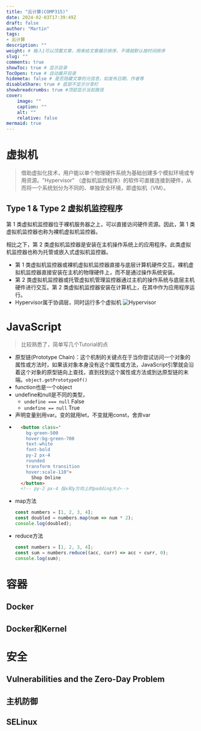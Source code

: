 ```yaml
---
title: "云计算(COMP315)"
date: 2024-02-03T17:39:49Z
draft: false
author: "Martin"
tags: 
- 云计算
description: ""
weight: # 输入1可以顶置文章，用来给文章展示排序，不填就默认按时间排序
slug: ""
comments: true
showToc: true # 显示目录
TocOpen: true # 自动展开目录
hidemeta: false # 是否隐藏文章的元信息，如发布日期、作者等
disableShare: true # 底部不显示分享栏
showbreadcrumbs: true #顶部显示当前路径
cover:
    image: ""
    caption: ""
    alt: ""
    relative: false
mermaid: true
---
```

# 虚拟机
> 借助虚拟化技术，用户能以单个物理硬件系统为基础创建多个模拟环境或专用资源。"Hypervisor" （虚拟机监控程序）的软件可直接连接到硬件，从而将一个系统划分为不同的、单独安全环境，即虚拟机（VM）。

## Type 1 & Type 2 虚拟机监控程序
第 1 类虚拟机监控器位于裸机服务器之上，可以直接访问硬件资源。因此，第 1 类虚拟机监控器也称为裸机虚拟机监控器。

相比之下，第 2 类虚拟机监控器是安装在主机操作系统上的应用程序。此类虚拟机监控器也称为托管或嵌入式虚拟机监控器。

- 第 1 类虚拟机监控器或裸机虚拟机监控器直接与底层计算机硬件交互。裸机虚拟机监控器直接安装在主机的物理硬件上，而不是通过操作系统安装。
- 第 2 类虚拟机监控器或托管虚拟机管理监控器通过主机的操作系统与底层主机硬件进行交互。第 2 类虚拟机监控器安装在计算机上，在其中作为应用程序运行。
- Hypervisor属于协调层，同时运行多个虚拟机
![Hypervisor](/img/comp315/hypervisor.png)

# JavaScript
> 比较熟悉了，简单写几个Tutorial的点
- 原型链(Prototype Chain)：这个机制的关键点在于当你尝试访问一个对象的属性或方法时，如果该对象本身没有这个属性或方法，JavaScript引擎就会沿着这个对象的原型链向上查找，直到找到这个属性或方法或到达原型链的末端。```object.getPrototypeOf()```
- function也是一个object
- undefine和null是不同的类型，
    - ```undefine === null``` False
    - ```undefine == null``` True
- 声明变量别用var。变的就用let，不变就用const，舍弃var
- ```html
    <button class="
      bg-green-500 
      hover:bg-green-700 
      text-white 
      font-bold 
      py-2 px-4 
      rounded 
      transform transition 
      hover:scale-110">
        Shop Online
    </button>
    <!-- py-2 px-4 指x和y方向上的padding大小-->
- map方法
    ```js
    const numbers = [1, 2, 3, 4];
    const doubled = numbers.map(num => num * 2);
    console.log(doubled);
    ```
- reduce方法
    ```js
    const numbers = [1, 2, 3, 4];
    const sum = numbers.reduce((acc, curr) => acc + curr, 0);
    console.log(sum);
    ```
# 容器
## Docker

## Docker和Kernel

# 安全
## Vulnerabilities and the Zero-Day Problem
## 主机防御
## SELinux


